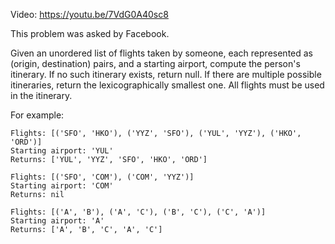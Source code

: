 Video: https://youtu.be/7VdG0A40sc8

This problem was asked by Facebook.

Given an unordered list of flights taken by someone, each represented as
(origin, destination) pairs, and a starting airport, compute the person's
itinerary. If no such itinerary exists, return null. If there are multiple
possible itineraries, return the lexicographically smallest one. All flights
must be used in the itinerary.

For example:

```
Flights: [('SFO', 'HKO'), ('YYZ', 'SFO'), ('YUL', 'YYZ'), ('HKO', 'ORD')]
Starting airport: 'YUL'
Returns: ['YUL', 'YYZ', 'SFO', 'HKO', 'ORD']
```

```
Flights: [('SFO', 'COM'), ('COM', 'YYZ')]
Starting airport: 'COM'
Returns: nil
```

```
Flights: [('A', 'B'), ('A', 'C'), ('B', 'C'), ('C', 'A')]
Starting airport: 'A'
Returns: ['A', 'B', 'C', 'A', 'C']
```

